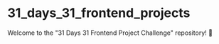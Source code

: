 # 31_days_31_frontend_projects
Welcome to the "31 Days 31 Frontend Project Challenge" repository! 🚀
